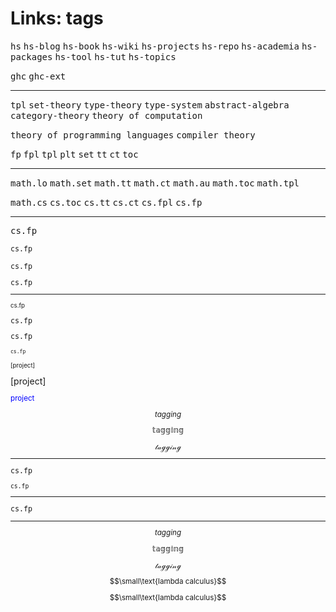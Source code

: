 # Links: tags

<kbd>hs</kbd>
<kbd>hs-blog</kbd>
<kbd>hs-book</kbd>
<kbd>hs-wiki</kbd>
<kbd>hs-projects</kbd>
<kbd>hs-repo</kbd>
<kbd>hs-academia</kbd>
<kbd>hs-packages</kbd>
<kbd>hs-tool</kbd>
<kbd>hs-tut</kbd>
<kbd>hs-topics</kbd>

<kbd>ghc</kbd>
<kbd>ghc-ext</kbd>


---

<kbd>tpl</kbd>
<kbd>set-theory</kbd>
<kbd>type-theory</kbd>
<kbd>type-system</kbd>
<kbd>abstract-algebra</kbd>
<kbd>category-theory</kbd>
<kbd>theory of computation</kbd>

<kbd>theory of programming languages</kbd>
<kbd>compiler theory</kbd>

<kbd>fp</kbd>
<kbd>fpl</kbd>
<kbd>tpl</kbd> <kbd>plt</kbd>
<kbd>set</kbd>
<kbd>tt</kbd>
<kbd>ct</kbd>
<kbd>toc</kbd>

---


<kbd>math.lo</kbd>
<kbd>math.set</kbd>
<kbd>math.tt</kbd>
<kbd>math.ct</kbd>
<kbd>math.au</kbd>
<kbd>math.toc</kbd>
<kbd>math.tpl</kbd>

<kbd>math.cs</kbd>
<kbd>cs.toc</kbd>
<kbd>cs.tt</kbd>
<kbd>cs.ct</kbd>
<kbd>cs.fpl</kbd>
<kbd>cs.fp</kbd>

---

<kbd>cs.fp</kbd>

<small><kbd>cs.fp</kbd></tt>

<pre><kbd>cs.fp</kbd></pre>

<tt><kbd>cs.fp</kbd></tt>


---

<small>cs.fp</small>

<tt>cs.fp</tt>


<pre>cs.fp</pre>


<small><kbd><small>cs.fp</small></kbd></small>


<small>[project]</small>

<big>[project]</big>

<font color="blue">project</font>

$$tagging$$

$$\mathbb{tagging}$$

$$\mathcal{tagging}$$


---

<kbd><tt>cs.fp</tt></kbd>

<kbd><small>cs.fp</small></kbd>

---

<tt><kbd>cs.fp</kbd></tt>

---

$$tagging$$

$$\mathbb{tagging}$$

$$\mathcal{tagging}$$

$$\small\text{lambda calculus}$$

$$\small\text{lambda calculus}$$
